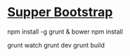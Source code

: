 # [Supper Bootstrap](https://github.com/nguyentruonggiang/supper-bootstrap)

npm install -g grunt & bower
npm install

grunt watch
grunt dev
grunt build